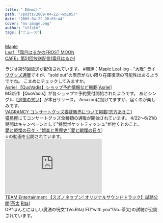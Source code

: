 ```yaml
---
title: "【News】"
path: "/posts/2009-04-22--wp1057"
date: "2009-04-22 20:03:44"
cover: "no-image.png"
author: "stfate"
tags: ["ニュース"]
---
```


<style type="text/css">
<!--
p {white-space: pre-wrap};
-->
</style>

<a class="topics" href="http://www.timerocket.co.jp/fmc/" target="_blank">Maple Leaf 「霜月はるかのFROST MOON CAFE」第51回放送配信</a><span class="junre">[<a href="http://shimotsukin.com/" target="_blank">霜月はるか</a>]</span>
<div class="news">ラジオ第51回放送が配信されています。
#関連：<a href="http://shimotsukin.jugem.jp/" target="_blank">Maple Leaf log - "大阪"</a>
<a href="http://www.animate.co.jp/special/shimotsukin/" target="_blank">ライヴグッズ通販</a>ですが、"sold out"の表示がない限り在庫復活の可能性はあるようですね。
こまめにチェックしてみますか。</div>
<a class="topics" href="http://www.asriel.jp/m/" target="_blank">Asriel 【QuoVadis】ショップ予約情報など掲載</a><span class="junre">[<a href="http://www.asriel.jp/m/" target="_blank">Asriel</a>]</span>
<div class="news">M3新作【QuoVadis】が各ショップで予約受付開始されたようです。
あとシングル【<a href="http://www.5pb.jp/records/release/detail/detail.php?records_product_code=VGCD-1037" target="_blank">追憶の誓い</a>】が本日リリース。
Amazonに投げてますが、届くのが楽しみです。</div>
<a class="topics" href="http://www.vagrancy.jp/" target="_blank">VAGRANCY コンサートグッズ委託販売について掲載</a><span class="junre">[<a href="http://www.vagrancy.jp/" target="_blank">志方あきこ</a>]</span>
<div class="news"><a href="http://nekotoriya.jp/" target="_blank">猫鳥屋</a>にてコンサートグッズ全種類の通販が開始されています。
4/22～6/21の期間はキャンペーンとして"特製ポケットティッシュ"が付くとのこと。</div>
<a class="topics" href="http://cobhc.blog40.fc2.com/" target="_blank">愛と戦慄の日々 - "娯楽と黒歴史"</a><span class="junre">[<a href="http://cobhc.blog40.fc2.com/" target="_blank">愛と戦慄の日々</a>]</span>
<div class="news">↓の動画を公開されています。
<iframe width="312" height="176" src="http://ext.nicovideo.jp/thumb/sm6816656" scrolling="no" style="border:solid 1px #CCC;" frameborder="0"><a href="http://www.nicovideo.jp/watch/sm6816656">【ニコニコ動画】Red fractionに若干のメタル成分を注いでみた</a></iframe></div>
<a class="topics" href="http://www.team-e.co.jp/products/kdsd-00283.html" target="_blank">TEAM Entertainment 【スズノネセブン! オリジナルサウンドトラック】試聴公開</a><span class="junre">[<a href="http://chata.moo.jp/" target="_blank">茶太</a> <a href="http://ritarita.jp/" target="_blank">Rita</a>]</span>
<div class="news">OP"ほんとにほしい魔法の呪文"(Vo:Rita) ED"with you"(Vo.:茶太)の試聴が公開されています。</div>

